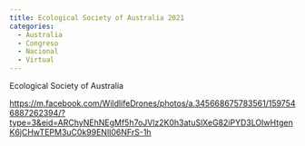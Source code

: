 ```yaml
---
title: Ecological Society of Australia 2021
categories:
  - Australia
  - Congreso
  - Nacional
  - Virtual
---
```


Ecological Society of Australia

<https://m.facebook.com/WildlifeDrones/photos/a.345668675783561/1597546887262394/?type=3&eid=ARChyNEhNEgMf5h7oJVlz2K0h3atuSlXeG82iPYD3LOIwHtgenK6jCHwTEPM3uC0k99ENlI06NFrS-1h>